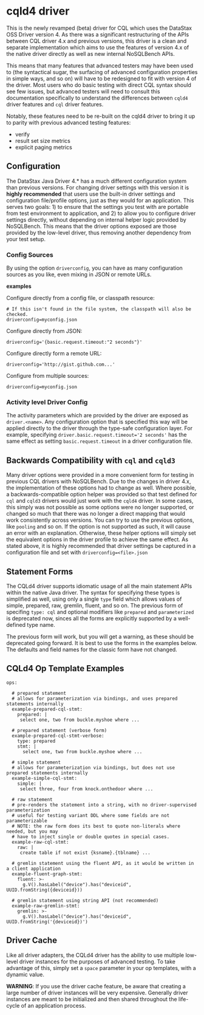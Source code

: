 # cqld4 driver

This is the newly revamped (beta) driver for CQL which uses the DataStax OSS Driver version 4. As
there was a significant restructuring of the APIs between CQL driver 4.x and previous versions, this
driver is a clean and separate implementation which aims to use the features of version 4.x of the
native driver directly as well as new internal NoSQLBench APIs.

This means that many features that advanced testers may have been used to (the syntactical sugar,
the surfacing of advanced configuration properties in simple ways, and so on) will have to be
redesigned to fit with version 4 of the driver. Most users who do basic testing with direct CQL
syntax should see few issues, but advanced testers will need to consult this documentation
specifically to understand the differences between `cqld4` driver features and `cql` driver
features.

Notably, these features need to be re-built on the cqld4 driver to bring it up to parity with
previous advanced testing features:

- verify
- result set size metrics
- explicit paging metrics

## Configuration

The DataStax Java Driver 4.* has a much different configuration system than previous versions. For
changing driver settings with this version it is **highly recommended** that users use the built-in
driver settings and configuration file/profile options, just as they would for an application. This
serves two goals: 1) to ensure that the settings you test with are portable from test environment to
application, and 2) to allow you to configure driver settings directly, without depending on
internal helper logic provided by NoSQLBench. This means that the driver options exposed are those
provided by the low-level driver, thus removing another dependency from your test setup.

### Config Sources

By using the option `driverconfig`, you can have as many configuration sources as you like, even
mixing in JSON or remote URLs.

**examples**

Configure directly from a config file, or classpath resource:

    # If this isn't found in the file system, the classpath will also be checked.
    driverconfig=myconfig.json

Configure directly from JSON:

    driverconfig='{basic.request.timeout:"2 seconds"}'

Configure directly form a remote URL:

    driverconfig='http://gist.github.com...'

Configure from multiple sources:

    driverconfig=myconfig.json

### Activity level Driver Config

The activity parameters which are provided by the driver are exposed as `driver.<name>`. Any
configuration option that is specified this way will be applied directly to the driver through the
type-safe configuration layer. For example, specifying `driver.basic.request.timeout='2 seconds'`
has the same effect as setting `basic.request.timeout` in a driver configuration file.

## Backwards Compatibility with `cql` and `cqld3`

Many driver options were provided in a more convenient form for testing in previous CQL drivers with
NoSQLBench. Due to the changes in driver 4.x, the implementation of these options had to change as
well. Where possible, a backwards-compatible option helper was provided so that test defined for
`cql` and `cqld3` drivers would just work with the `cqld4` driver. In some cases, this simply was
not possible as some options were no longer supported, or changed so much that there was no longer a
direct mapping that would work consistently across versions. You can try to use the previous
options, like `pooling` and so on. If the option is not supported as such, it will cause an error
with an explanation. Otherwise, these helper options will simply set the equivalent options
in the driver profile to achieve the same effect. As stated above, it is highly recommended that
driver settings be captured in a configuration file and set with `driverconfig=<file>.json`

## Statement Forms

The CQLd4 driver supports idiomatic usage of all the main statement APIs within the native Java
driver. The syntax for specifying these types is simplified as well, using only a single
`type` field which allows values of simple, prepared, raw, gremlin, fluent, and so on.
The previous form of specifing `type: cql` and optional modifiers like `prepared` and
`parameterized` is deprecated now, sinces all the forms are explicitly supported by a
well-defined type name.

The previous form will work, but you will get a warning, as these should be deprecated
going forward. It is best to use the forms in the examples below. The defaults and field
names for the classic form have not changed.

## CQLd4 Op Template Examples

    ops:

      # prepared statement
      # allows for parameterization via bindings, and uses prepared statements internally
      example-prepared-cql-stmt:
        prepared: |
         select one, two from buckle.myshoe where ...

      # prepared statement (verbose form)
      example-prepared-cql-stmt-verbose:
        type: prepared
        stmt: |
          select one, two from buckle.myshoe where ...

      # simple statement
      # allows for parameterization via bindings, but does not use prepared statements internally
      example-simple-cql-stmt:
        simple: |
         select three, four from knock.onthedoor where ...

      # raw statement
      # pre-renders the statement into a string, with no driver-supervised parameterization
      # useful for testing variant DDL where some fields are not parameterizable
      # NOTE: the raw form does its best to quote non-literals where needed, but you may
      # have to inject single or double quotes in special cases.
      example-raw-cql-stmt:
        raw: |
         create table if not exist {ksname}.{tblname} ...

      # gremlin statement using the fluent API, as it would be written in a client application
      example-fluent-graph-stmt:
        fluent: >-
          g.V().hasLabel("device").has("deviceid", UUID.fromString({deviceid}))

      # gremlin statement using string API (not recommended)
      example-raw-gremlin-stmt:
        gremlin: >-
          g.V().hasLabel("device").has("deviceid", UUID.fromString('{deviceid})')


## Driver Cache

Like all driver adapters, the CQLd4 driver has the ability to use multiple low-level
driver instances for the purposes of advanced testing. To take advantage of this,
simply set a `space` parameter in your op templates, with a dynamic value.

__WARNING__: If you use the driver cache feature, be aware that creating a large
number of driver instances will be very expensive. Generally driver instances are meant
to be initialized and then shared throughout the life-cycle of an application process.



